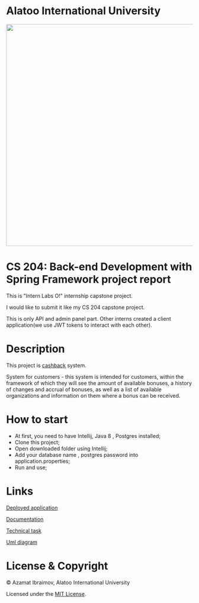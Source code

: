 # Alatoo International University

<img src="https://fastercapital.com/images/company/slider/ala-too-international-university.jpg" width="600">

# CS 204: Back-end Development with Spring Framework project report


This is "Intern Labs O!" internship capstone project.

I would like to submit it like my CS 204 capstone project.

This is only API and admin panel part. Other interns created a client application(we use JWT tokens to interact with each other). 

# Description

This project is [cashback](https://en.wikipedia.org/wiki/Cashback_reward_program) system.

System for customers - this system is intended for customers, within the framework of which they will see the amount of available bonuses, a history of changes and accrual of bonuses, as well as a list of available organizations and information on them where a bonus can be received.

# How to start

* At first, you need to have Intellij, Java 8 , Postgres installed;
* Clone this project;
* Open downloaded folder using Intellij;
* Add your database name , postgres password into application.properties; 
* Run and use;

# Links
[Deployed application](https://cashbackapii.herokuapp.com)

[Documentation](https://github.com/AzamatIbraimov/CashbackAPI/wiki) 

[Technical task](https://drive.google.com/file/d/1ufde4h5klrz6CNtK0tKPg3MyQqFTxeOe) 

[Uml diagram](https://app.lucidchart.com/documents/edit/c125cd0c-efb4-4473-aa33-cb8732640efe/0_0?shared=true) 

# License & Copyright

© Azamat Ibraimov, Alatoo International University

Licensed under the [MIT License](LICENSE).

